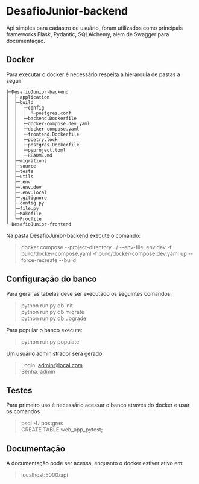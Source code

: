 # DesafioJunior-backend
Api simples para cadastro de usuário, foram utilizados como principais frameworks Flask, Pydantic, SQLAlchemy, além de Swagger para documentação.

## Docker
Para executar o docker é necessário respeita a hierarquia de pastas a seguir
```
├─DesafioJunior-backend
│  ├─application
│  ├─build
│  │  ├─config
│  │  │  └─postgres.conf
│  │  ├─backend.Dockerfile
│  │  ├─docker-compose.dev.yaml
│  │  ├─docker-compose.yaml
│  │  ├─frontend.Dockerfile
│  │  ├─poetry.lock
│  │  ├─postgres.Dockerfile
│  │  ├─pyproject.toml
│  │  └─README.md
│  ├─migrations
│  ├─source
│  ├─tests
│  ├─utils
│  ├─.env
│  ├─.env.dev
│  ├─.env.local
│  ├─.gitignore
│  ├─config.py
│  ├─file.py
│  ├─Makefile
│  └─Procfile
└─DesafioJunior-frontend
```
Na pasta DesafioJunior-backend execute o comando:
> docker compose --project-directory ../ --env-file .env.dev -f build/docker-compose.yaml -f build/docker-compose.dev.yaml up --force-recreate --build

## Configuração do banco

Para gerar as tabelas deve ser executado os seguintes comandos:
> python run.py db init <br> python run.py db migrate <br> python run.py db upgrade

Para popular o banco execute:
> python run.py populate

Um usuário administrador sera gerado.
> Login: admin@local.com <br> Senha: admin

## Testes

Para primeiro uso é necessário acessar o banco através do docker e usar os comandos
> psql -U postgres <br> CREATE TABLE web_app_pytest;

## Documentação
A documentação pode ser acessa, enquanto o docker estiver ativo em:
>localhost:5000/api
